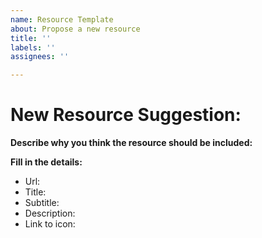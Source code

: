 ```yaml
---
name: Resource Template
about: Propose a new resource
title: ''
labels: ''
assignees: ''

---
```


# New Resource Suggestion:

**Describe why you think the resource should be included:**

**Fill in the details:**
- Url: 
- Title: 
- Subtitle: 
- Description: 
- Link to icon:
